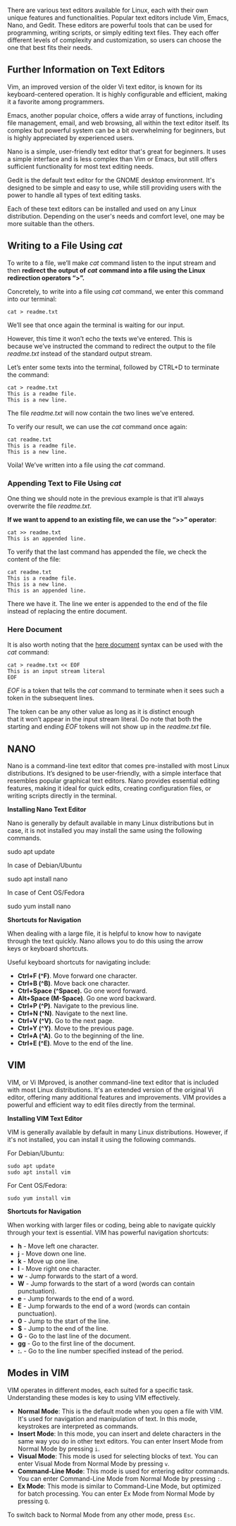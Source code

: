 There are various text editors available for Linux, each with their own unique features and functionalities. Popular text editors include Vim, Emacs, Nano, and Gedit. These editors are powerful tools that can be used for programming, writing scripts, or simply editing text files. They each offer different levels of complexity and customization, so users can choose the one that best fits their needs.

## Further Information on Text Editors

Vim, an improved version of the older Vi text editor, is known for its keyboard-centered operation. It is highly configurable and efficient, making it a favorite among programmers.

Emacs, another popular choice, offers a wide array of functions, including file management, email, and web browsing, all within the text editor itself. Its complex but powerful system can be a bit overwhelming for beginners, but is highly appreciated by experienced users.

Nano is a simple, user-friendly text editor that's great for beginners. It uses a simple interface and is less complex than Vim or Emacs, but still offers sufficient functionality for most text editing needs.

Gedit is the default text editor for the GNOME desktop environment. It's designed to be simple and easy to use, while still providing users with the power to handle all types of text editing tasks.

Each of these text editors can be installed and used on any Linux distribution. Depending on the user's needs and comfort level, one may be more suitable than the others.

## Writing to a File Using _cat_

To write to a file, we’ll make _cat_ command listen to the input stream and then **redirect the output of** _**cat**_ **command into a file using the Linux redirection operators “>”.**

Concretely, to write into a file using _cat_ command, we enter this command into our terminal:

```Shell
cat > readme.txt
```

We’ll see that once again the terminal is waiting for our input.

However, this time it won’t echo the texts we’ve entered. This is  
because we’ve instructed the command to redirect the output to the file _readme.txt_ instead of the standard output stream.

Let’s enter some texts into the terminal, followed by CTRL+D to terminate the command:

```Shell
cat > readme.txt
This is a readme file.
This is a new line.
```

The file _readme.txt_ will now contain the two lines we’ve entered.

To verify our result, we can use the _cat_ command once again:

```Shell
cat readme.txt
This is a readme file.
This is a new line.
```

Voila! We’ve written into a file using the _cat_ command.

### Appending Text to File Using _cat_

One thing we should note in the previous example is that it’ll always overwrite the file _readme.txt_.

**If we want to append to an existing file, we can use the “>>” operator**:

```Shell
cat >> readme.txt
This is an appended line.
```

To verify that the last command has appended the file, we check the content of the file:

```Shell
cat readme.txt
This is a readme file.
This is a new line.
This is an appended line.
```

There we have it. The line we enter is appended to the end of the file instead of replacing the entire document.

### Here Document

It is also worth noting that the [here document](https://tldp.org/LDP/abs/html/here-docs.html) syntax can be used with the _cat_ command:

```Shell
cat > readme.txt << EOF
This is an input stream literal
EOF
```

_EOF_ is a token that tells the _cat_ command to terminate when it sees such a token in the subsequent lines.

The token can be any other value as long as it is distinct enough  
that it won’t appear in the input stream literal. Do note that both the  
starting and ending _EOF_ tokens will not show up in the _readme.txt_ file.

  

## NANO

Nano is a command-line text editor that comes pre-installed with most Linux distributions. It’s designed to be user-friendly, with a simple interface that resembles popular graphical text editors. Nano provides essential editing features, making it ideal for quick edits, creating configuration files, or writing scripts directly in the terminal.

**Installing Nano Text Editor**

Nano is generally by default available in many Linux distributions but in case, it is not installed you may install the same using the following commands.

sudo apt update

In case of Debian/Ubuntu

sudo apt install nano

In case of Cent OS/Fedora

sudo yum install nano

**Shortcuts for Navigation**

When dealing with a large file, it is helpful to know how to navigate  
through the text quickly. Nano allows you to do this using the arrow  
keys or keyboard shortcuts.  

Useful keyboard shortcuts for navigating include:

- **Ctrl+F (^F)**. Move forward one character.
- **Ctrl+B (^B)**. Move back one character.
- **Ctrl+Space (^Space).** Go one word forward.
- **Alt+Space (M-Space)**. Go one word backward.
- **Ctrl+P (^P)**. Navigate to the previous line.
- **Ctrl+N (^N)**. Navigate to the next line.
- **Ctrl+V (^V).** Go to the next page.
- **Ctrl+Y (^Y)**. Move to the previous page.
- **Ctrl+A (^A)**. Go to the beginning of the line.
- **Ctrl+E (^E)**. Move to the end of the line.

  

## VIM

VIM, or Vi IMproved, is another command-line text editor that is included with most Linux distributions. It's an extended version of the original Vi editor, offering many additional features and improvements. VIM provides a powerful and efficient way to edit files directly from the terminal.

**Installing VIM Text Editor**

VIM is generally available by default in many Linux distributions. However, if it's not installed, you can install it using the following commands.

For Debian/Ubuntu:

```Shell
sudo apt update
sudo apt install vim
```

For Cent OS/Fedora:

```Shell
sudo yum install vim
```

**Shortcuts for Navigation**

When working with larger files or coding, being able to navigate quickly through your text is essential. VIM has powerful navigation shortcuts:

- **h** - Move left one character.
- **j** - Move down one line.
- **k** - Move up one line.
- **l** - Move right one character.
- **w** - Jump forwards to the start of a word.
- **W** - Jump forwards to the start of a word (words can contain punctuation).
- **e** - Jump forwards to the end of a word.
- **E** - Jump forwards to the end of a word (words can contain punctuation).
- **0** - Jump to the start of the line.
- **$** - Jump to the end of the line.
- **G** - Go to the last line of the document.
- **gg** - Go to the first line of the document.
- **:.** - Go to the line number specified instead of the period.

## Modes in VIM

VIM operates in different modes, each suited for a specific task. Understanding these modes is key to using VIM effectively.

- **Normal Mode**: This is the default mode when you open a file with VIM. It's used for navigation and manipulation of text. In this mode, keystrokes are interpreted as commands.
- **Insert Mode**: In this mode, you can insert and delete characters in the same way you do in other text editors. You can enter Insert Mode from Normal Mode by pressing `i`.
- **Visual Mode**: This mode is used for selecting blocks of text. You can enter Visual Mode from Normal Mode by pressing `v`.
- **Command-Line Mode**: This mode is used for entering editor commands. You can enter Command-Line Mode from Normal Mode by pressing `:`.
- **Ex Mode**: This mode is similar to Command-Line Mode, but optimized for batch processing. You can enter Ex Mode from Normal Mode by pressing `Q`.

To switch back to Normal Mode from any other mode, press `Esc`.